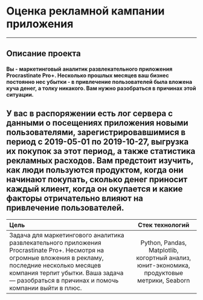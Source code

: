 # Оценка рекламной кампании приложения
-----------------------------------------------------------------------------------------------------------------------------------------------------------------------
## Описание проекта
####  Вы - маркетинговый аналитик развлекательного приложения Procrastinate Pro+. Несколько прошлых месяцев ваш бизнес постоянно нес убытки - в привлечение пользователей была вложена куча денег, а толку никакого. Вам нужно разобраться в причинах этой ситуации.

У вас в распоряжении есть лог сервера с данными о посещениях приложения новыми пользователями, зарегистрировавшимися в период с 2019-05-01 по 2019-10-27, выгрузка их покупок за этот период, а также статистика рекламных расходов. Вам предстоит изучить, как люди пользуются продуктом, когда они начинают покупать, сколько денег приносит каждый клиент, когда он окупается и какие факторы отричательно влияют на привлечение пользователей.
-----------------------------------------------------------------------------------------------------------------------------------------------------------------------

| Цель |  Стек технологий |
| :-------------------- |:---------------------------:|
| Задача для маркетингового аналитика развлекательного приложения Procrastinate Pro+. Несмотря на огромные вложения в рекламу, последние несколько месяцев компания терпит убытки. Ваша задача — разобраться в причинах и помочь компании выйти в плюс. | Python, Pandas, Matplotlib, когортный анализ, юнит-экономика, продуктовые метрики, Seaborn |






